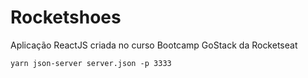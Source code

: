 # Rocketshoes

Aplicação ReactJS criada no curso Bootcamp GoStack da Rocketseat

```
yarn json-server server.json -p 3333
```
